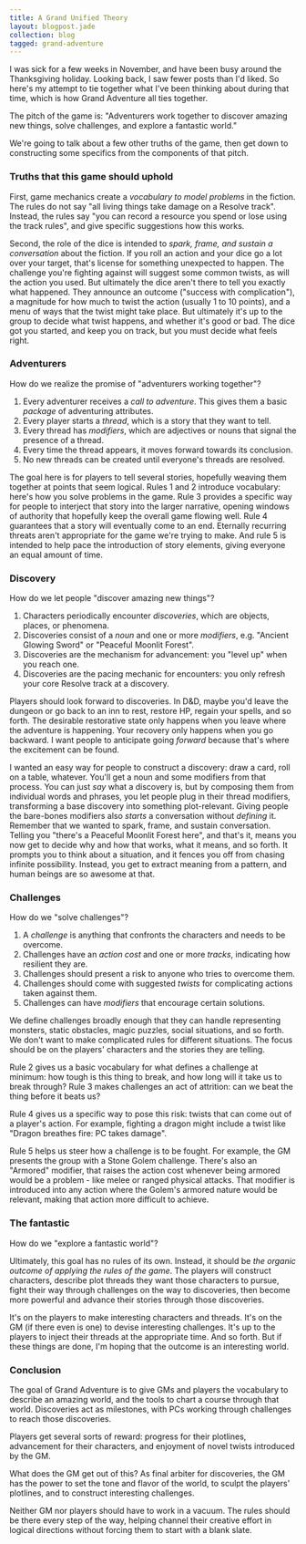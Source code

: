 ```yaml
---
title: A Grand Unified Theory
layout: blogpost.jade
collection: blog
tagged: grand-adventure
---
```


I was sick for a few weeks in November, and have been busy around
the Thanksgiving holiday.
Looking back, I saw fewer posts than I'd liked.
So here's my attempt to tie together what I've been thinking about during
that time, which is how Grand Adventure all ties together.

<!-- more -->

The pitch of the game is:
"Adventurers work together to discover amazing new things,
solve challenges, and explore a fantastic world."

We're going to talk about a few other truths of the game,
then get down to constructing some specifics from the components of that pitch.

### Truths that this game should uphold

First, game mechanics create a _vocabulary to model problems_ in the fiction.
The rules do not say "all living things take damage on a Resolve track".
Instead, the rules say "you can record a resource you spend or lose using the track rules",
and give specific suggestions how this works.

Second, the role of the dice is intended to _spark, frame, and sustain a conversation_ about the fiction.
If you roll an action and your dice go a lot over your target, that's license for something unexpected to happen.
The challenge you're fighting against will suggest some common twists, as will the action you used.
But ultimately the dice aren't there to tell you exactly what happened.
They announce an outcome ("success with complication"), a magnitude for how much to twist the action (usually 1 to 10 points), and a menu of ways that the twist might take place.
But ultimately it's up to the group to decide what twist happens, and whether it's good or bad.
The dice got you started, and keep you on track, but you must decide what feels right.

### Adventurers

How do we realize the promise of "adventurers working together"?

1. Every adventurer receives a _call to adventure_. This gives them a basic _package_ of adventuring attributes.
2. Every player starts a _thread_, which is a story that they want to tell.
3. Every thread has _modifiers_, which are adjectives or nouns that signal the presence of a thread.
4. Every time the thread appears, it moves forward towards its conclusion.
5. No new threads can be created until everyone's threads are resolved.

The goal here is for players to tell several stories, hopefully weaving them together at points that seem logical.
Rules 1 and 2 introduce vocabulary: here's how you solve problems in the game.
Rule 3 provides a specific way for people to interject that story into the larger narrative, opening windows of authority that hopefully keep the overall game flowing well.
Rule 4 guarantees that a story will eventually come to an end.
Eternally recurring threats aren't appropriate for the game we're trying to make.
And rule 5 is intended to help pace the introduction of story elements, giving everyone an equal amount of time.

### Discovery

How do we let people "discover amazing new things"?

1. Characters periodically encounter _discoveries_, which are objects, places, or phenomena.
2. Discoveries consist of a _noun_ and one or more _modifiers_, e.g. "Ancient Glowing Sword" or "Peaceful Moonlit Forest".
3. Discoveries are the mechanism for advancement: you "level up" when you reach one.
4. Discoveries are the pacing mechanic for encounters: you only refresh your core Resolve track at a discovery.

Players should look forward to discoveries.
In D&D, maybe you'd leave the dungeon or go back to an inn to rest, restore HP, regain your spells, and so forth.
The desirable restorative state only happens when you leave where the adventure is happening.
Your recovery only happens when you go backward.
I want people to anticipate going _forward_ because that's where the excitement can be found.

I wanted an easy way for people to construct a discovery: draw a card, roll on a table, whatever.
You'll get a noun and some modifiers from that process.
You can just _say_ what a discovery is, but by composing them from individual words and phrases,
you let people plug in their thread modifiers, transforming a base discovery into something plot-relevant.
Giving people the bare-bones modifiers also _starts_ a conversation
without _defining_ it. Remember that we wanted to spark, frame, and sustain conversation.
Telling you "there's a Peaceful Moonlit Forest here", and that's it,
means you now get to decide why and how that works, what it means, and so forth.
It prompts you to think about a situation, and it fences you off from chasing infinite possibility.
Instead, you get to extract meaning from a pattern, and human beings are so awesome at that.

### Challenges

How do we "solve challenges"?

1. A _challenge_ is anything that confronts the characters and needs to be overcome.
2. Challenges have an _action cost_ and one or more _tracks_, indicating how resilient they are.
3. Challenges should present a risk to anyone who tries to overcome them.
4. Challenges should come with suggested _twists_ for complicating actions taken against them.
5. Challenges can have _modifiers_ that encourage certain solutions.

We define challenges broadly enough that they can handle representing
monsters, static obstacles, magic puzzles, social situations, and so forth.
We don't want to make complicated rules for different situations.
The focus should be on the players' characters and the stories they are telling.

Rule 2 gives us a basic vocabulary for what defines a challenge at minimum:
how tough is this thing to break, and how long will it take us to break through?
Rule 3 makes challenges an act of attrition: can we beat the thing before it beats us?

Rule 4 gives us a specific way to pose this risk: twists that can come out of a player's action.
For example, fighting a dragon might include a twist like "Dragon breathes fire: PC takes damage".

Rule 5 helps us steer how a challenge is to be fought.
For example, the GM presents the group with a Stone Golem challenge.
There's also an "Armored" modifier, that raises the action cost whenever
being armored would be a problem - like melee or ranged physical attacks.
That modifier is introduced into any action where the Golem's armored nature
would be relevant, making that action more difficult to achieve.

### The fantastic

How do we "explore a fantastic world"?

Ultimately, this goal has no rules of its own.
Instead, it should be _the organic outcome of applying the rules of the game_.
The players will construct characters,
describe plot threads they want those characters to pursue,
fight their way through challenges on the way to discoveries,
then become more powerful and advance their stories through those discoveries.

It's on the players to make interesting characters and threads.
It's on the GM (if there even is one) to devise interesting challenges.
It's up to the players to inject their threads at the appropriate time.
And so forth.
But if these things are done, I'm hoping that the outcome is an interesting world.

### Conclusion

The goal of Grand Adventure is to give GMs and players the vocabulary
to describe an amazing world, and the tools to chart a course through that world.
Discoveries act as milestones, with PCs working through challenges to reach those discoveries.

Players get several sorts of reward:
progress for their plotlines,
advancement for their characters,
and enjoyment of novel twists introduced by the GM.

What does the GM get out of this?
As final arbiter for discoveries,
the GM has the power to set the tone and flavor of the world,
to sculpt the players' plotlines,
and to construct interesting challenges.

Neither GM nor players should have to work in a vacuum.
The rules should be there every step of the way,
helping channel their creative effort in logical directions
without forcing them to start with a blank slate.
